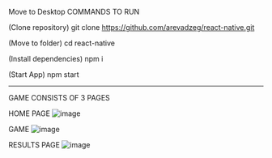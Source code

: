 Move to Desktop COMMANDS TO RUN

(Clone repository) git clone https://github.com/arevadzeg/react-native.git

(Move to folder) cd react-native

(Install dependencies) npm i

(Start App) npm start



***************************

GAME CONSISTS OF 3 PAGES 

HOME PAGE
![image](https://github.com/arevadzeg/react-native/assets/47279582/15bbc97e-6354-4a8d-b9c5-5f6226d10f81)

GAME
![image](https://github.com/arevadzeg/react-native/assets/47279582/68456115-b2e0-40a9-a383-269159d46173)

RESULTS PAGE
![image](https://github.com/arevadzeg/react-native/assets/47279582/54a218fb-f22a-4d3c-8da8-96fe407ae221)

